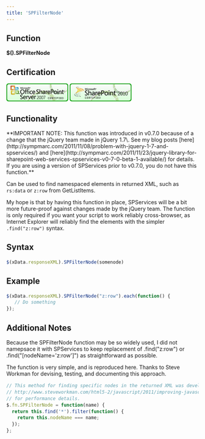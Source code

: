 ```yaml
---
title: 'SPFilterNode'
---
```


## Function

**$().SPFilterNode**

## Certification

[![Certified for SharePoint 2007](../img/sp2007-cert.jpg "Certified for SharePoint 2007")](../glossary/index.md#Certification) [![Certified for SharePoint 2010](../img/sp2010-cert.jpg "Certified for SharePoint 2010")](../glossary/index.md#Certification)

## Functionality

<div class="alert alert-danger">**IMPORTANT NOTE: This function was introduced in v0.7.0 because of a change that the jQuery team made in jQuery 1.7\. See my blog posts [here](http://sympmarc.com/2011/11/08/problem-with-jquery-1-7-and-spservices/) and [here](http://sympmarc.com/2011/11/23/jquery-library-for-sharepoint-web-services-spservices-v0-7-0-beta-1-available/) for details. If you are using a version of SPServices prior to v0.7.0, you do not have this function.**</div>

Can be used to find namespaced elements in returned XML, such as `rs:data` or `z:row` from GetListItems.

My hope is that by having this function in place, SPServices will be a bit more future-proof against changes made by the jQuery team. The function is only required if you want your script to work reliably cross-browser, as Internet Explorer will reliably find the elements with the simpler `.find("z:row")` syntax.

## Syntax

``` javascript
$(xData.responseXML).SPFilterNode(somenode)
```

## Example

``` javascript
$(xData.responseXML).SPFilterNode("z:row").each(function() {
   // Do something
});
```

## Additional Notes

Because the SPFilterNode function may be so widely used, I did not namepsace it with SPServices to keep replacement of .find("z:row") or .find("[nodeName='z:row']") as straightforward as possible.

The function is very simple, and is reproduced here. Thanks to Steve Workman for devising, testing, and documenting this approach.

``` javascript
// This method for finding specific nodes in the returned XML was developed by Steve Workman. See his blog post
// http://www.steveworkman.com/html5-2/javascript/2011/improving-javascript-xml-node-finding-performance-by-2000/
// for performance details.
$.fn.SPFilterNode = function(name) {
  return this.find('*').filter(function() {
    return this.nodeName === name;
  });
};
```
